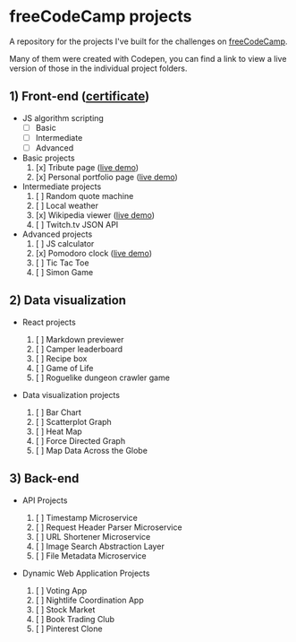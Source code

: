 # freeCodeCamp projects
A repository for the projects I've built for the challenges on [freeCodeCamp](https://www.freecodecamp.com).

Many of them were created with Codepen, you can find a link to view a live version of those in the individual project folders.

## 1) Front-end ([certificate](https://www.freecodecamp.org/atomk/front-end-certification))
- JS algorithm scripting
    - [ ] Basic
    - [ ] Intermediate
    - [ ] Advanced
- Basic projects
    1. [x] Tribute page ([live demo](https://codepen.io/Atomk/pen/grdXjZ))
    2. [x] Personal portfolio page ([live demo](https://codepen.io/Atomk/pen/dMqLer))
- Intermediate projects
    1. [ ] Random quote machine
    2. [ ] Local weather
    3. [x] Wikipedia viewer ([live demo](https://codepen.io/Atomk/pen/jAJAxR))
    4. [ ] Twitch.tv JSON API
- Advanced projects
    1. [ ] JS calculator
    2. [x] Pomodoro clock ([live demo](https://codepen.io/Atomk/pen/gwpRyq))
    3. [ ] Tic Tac Toe
    4. [ ] Simon Game

## 2) Data visualization

- React projects
    1. [ ] Markdown previewer
    2. [ ] Camper leaderboard
    3. [ ] Recipe box
    4. [ ] Game of Life
    5. [ ] Roguelike dungeon crawler game

- Data visualization projects
    1. [ ] Bar Chart
    2. [ ] Scatterplot Graph
    3. [ ] Heat Map
    4. [ ] Force Directed Graph
    5. [ ] Map Data Across the Globe

## 3) Back-end

- API Projects
    1. [ ] Timestamp Microservice
    2. [ ] Request Header Parser Microservice
    3. [ ] URL Shortener Microservice
    4. [ ] Image Search Abstraction Layer
    5. [ ] File Metadata Microservice

- Dynamic Web Application Projects
    1. [ ] Voting App
    2. [ ] Nightlife Coordination App
    3. [ ] Stock Market
    4. [ ] Book Trading Club
    5. [ ] Pinterest Clone